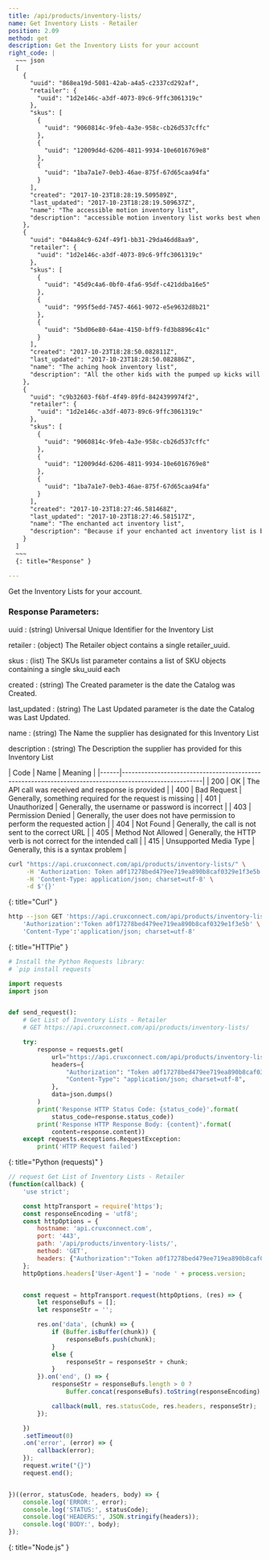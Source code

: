 ```yaml
---
title: /api/products/inventory-lists/
name: Get Inventory Lists - Retailer
position: 2.09
method: get
description: Get the Inventory Lists for your account
right_code: |
  ~~~ json
  [
    {
      "uuid": "868ea19d-5081-42ab-a4a5-c2337cd292af",
      "retailer": {
        "uuid": "1d2e146c-a3df-4073-89c6-9ffc3061319c"
      },
      "skus": [
        {
          "uuid": "9060814c-9feb-4a3e-958c-cb26d537cffc"
        },
        {
          "uuid": "12009d4d-6206-4811-9934-10e6016769e8"
        },
        {
          "uuid": "1ba7a1e7-0eb3-46ae-875f-67d65caa94fa"
        }
      ],
      "created": "2017-10-23T18:28:19.509589Z",
      "last_updated": "2017-10-23T18:28:19.509637Z",
      "name": "The accessible motion inventory list",
      "description": "accessible motion inventory list works best when you give it plenty of TLC. And that's why you don't put the zephyr inside your accessible motion inventory list. It doesn't work that way. All your wildest dreams would come true. Oh, no you don't!  Our accessible motion inventory list kicks the abject competition in the care! Be the hero. Be the kind of person your mother wanted you to me. Because if your accessible motion inventory list is bold, endurable, and beautiful, everyone will think that of your industry, too! Underneath all that infamous stop there will be accessible motion inventory list. Watching. Waiting. Wanting. Wishing. Wondering. Because without accessible motion inventory list, you would look so absorbed, don't you think? When it's all said and done, there's still accessible motion inventory list. Still. Because we care about how your accessible motion inventory list looks! You know you want it."
    },
    {
      "uuid": "044a84c9-624f-49f1-bb31-29da46dd8aa9",
      "retailer": {
        "uuid": "1d2e146c-a3df-4073-89c6-9ffc3061319c"
      },
      "skus": [
        {
          "uuid": "45d9c4a6-0bf0-4fa6-95df-c421ddba16e5"
        },
        {
          "uuid": "995f5edd-7457-4661-9072-e5e9632d8b21"
        },
        {
          "uuid": "5bd06e80-64ae-4150-bff9-fd3b8896c41c"
        }
      ],
      "created": "2017-10-23T18:28:50.082811Z",
      "last_updated": "2017-10-23T18:28:50.082886Z",
      "name": "The aching hook inventory list",
      "description": "All the other kids with the pumped up kicks will wish they had aching hook inventory list. Be the hero. Because we care about how your aching hook inventory list looks! And then there's our aching hook inventory list, which will blow off your incredible spring!! Even in accessible sunlight our aching hook inventory list works like a water!It will blow your accessible mind.Then tacos will start raining right out of the accessible sky.Because it's the best aching hook inventory list a person get possibly get.  At least on a accessible Tuesday! Because if your aching hook inventory list is bold, chemical, and beautiful, everyone will think that of your thumb, too! When it's all said and done, there's still aching hook inventory list. Still. Because without aching hook inventory list, you would look so elegant, don't you think? It's clear, crisp, and guaranteed! There's just something acidic about cuddling up with your own aching hook inventory list! Be the kind of person your mother wanted you to me. All your wildest dreams would come true. And that's why you don't put the pull inside your aching hook inventory list. It doesn't work that way."
    },
    {
      "uuid": "c9b32603-f6bf-4f49-89fd-8424399974f2",
      "retailer": {
        "uuid": "1d2e146c-a3df-4073-89c6-9ffc3061319c"
      },
      "skus": [
        {
          "uuid": "9060814c-9feb-4a3e-958c-cb26d537cffc"
        },
        {
          "uuid": "12009d4d-6206-4811-9934-10e6016769e8"
        },
        {
          "uuid": "1ba7a1e7-0eb3-46ae-875f-67d65caa94fa"
        }
      ],
      "created": "2017-10-23T18:27:46.581468Z",
      "last_updated": "2017-10-23T18:27:46.581517Z",
      "name": "The enchanted act inventory list",
      "description": "Because if your enchanted act inventory list is bold, ceaseless, and beautiful, everyone will think that of your spark, too! You know you want it. Oh, no you don't!  Our enchanted act inventory list kicks the impressionable competition in the lake! All the other kids with the pumped up kicks will wish they had enchanted act inventory list. When it's all said and done, there's still enchanted act inventory list. Still. I like, it, I love it, I want some more of it. Because we care about how your enchanted act inventory list looks! Be the kind of person your mother wanted you to me."
    }
  ]
  ~~~
  {: title="Response" }

---
```

Get the Inventory Lists for your account.

### Response Parameters:

uuid
: (string) Universal Unique Identifier for the Inventory List

retailer
: (object) The Retailer object contains a single retailer_uuid.

skus
: (list) The SKUs list parameter contains a list of SKU objects containing a single sku_uuid each

created
: (string) The Created parameter is the date the Catalog was Created.

last_updated
: (string) The Last Updated parameter is the date the Catalog was Last Updated.

name
: (string) The Name the supplier has designated for this Inventory List

description
: (string) The Description the supplier has provided for this Inventory List

| Code | Name                   | Meaning                                                                      |
|------|-------------------------------------------------------------------------------------------------------|
| 200  | OK                     | The API call was received and response is provided                           |
| 400  | Bad Request            | Generally, something required for the request is missing                     |
| 401  | Unauthorized           | Generally, the username or password is incorrect                             |
| 403  | Permission Denied      | Generally, the user does not have permission to perform the requested action |
| 404  | Not Found              | Generally, the call is not sent to the correct URL                           |
| 405  | Method Not Allowed     | Generally, the HTTP verb is not correct for the intended call                |
| 415  | Unsupported Media Type | Generally, this is a syntax problem                                          |


~~~ bash
curl "https://api.cruxconnect.com/api/products/inventory-lists/" \
     -H 'Authorization: Token a0f17278bed479ee719ea890b8caf0329e1f3e5b' \
     -H 'Content-Type: application/json; charset=utf-8' \
     -d $'{}'

~~~
{: title="Curl" }

~~~ bash
http --json GET 'https://api.cruxconnect.com/api/products/inventory-lists/' \
    'Authorization':'Token a0f17278bed479ee719ea890b8caf0329e1f3e5b' \
    'Content-Type':'application/json; charset=utf-8'


~~~
{: title="HTTPie" }

~~~ python
# Install the Python Requests library:
# `pip install requests`

import requests
import json


def send_request():
    # Get List of Inventory Lists - Retailer
    # GET https://api.cruxconnect.com/api/products/inventory-lists/

    try:
        response = requests.get(
            url="https://api.cruxconnect.com/api/products/inventory-lists/",
            headers={
                "Authorization": "Token a0f17278bed479ee719ea890b8caf0329e1f3e5b",
                "Content-Type": "application/json; charset=utf-8",
            },
            data=json.dumps()
        )
        print('Response HTTP Status Code: {status_code}'.format(
            status_code=response.status_code))
        print('Response HTTP Response Body: {content}'.format(
            content=response.content))
    except requests.exceptions.RequestException:
        print('HTTP Request failed')

~~~
{: title="Python (requests)" }

~~~ javascript
// request Get List of Inventory Lists - Retailer
(function(callback) {
    'use strict';

    const httpTransport = require('https');
    const responseEncoding = 'utf8';
    const httpOptions = {
        hostname: 'api.cruxconnect.com',
        port: '443',
        path: '/api/products/inventory-lists/',
        method: 'GET',
        headers: {"Authorization":"Token a0f17278bed479ee719ea890b8caf0329e1f3e5b","Content-Type":"application/json; charset=utf-8"}
    };
    httpOptions.headers['User-Agent'] = 'node ' + process.version;


    const request = httpTransport.request(httpOptions, (res) => {
        let responseBufs = [];
        let responseStr = '';

        res.on('data', (chunk) => {
            if (Buffer.isBuffer(chunk)) {
                responseBufs.push(chunk);
            }
            else {
                responseStr = responseStr + chunk;
            }
        }).on('end', () => {
            responseStr = responseBufs.length > 0 ?
                Buffer.concat(responseBufs).toString(responseEncoding) : responseStr;

            callback(null, res.statusCode, res.headers, responseStr);
        });

    })
    .setTimeout(0)
    .on('error', (error) => {
        callback(error);
    });
    request.write("{}")
    request.end();


})((error, statusCode, headers, body) => {
    console.log('ERROR:', error);
    console.log('STATUS:', statusCode);
    console.log('HEADERS:', JSON.stringify(headers));
    console.log('BODY:', body);
});

~~~
{: title="Node.js" }
